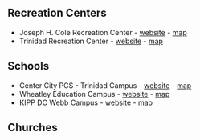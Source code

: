 

## Recreation Centers 

* Joseph H. Cole Recreation Center - [website]() - [map](https://goo.gl/maps/XeFzHrbSaUxVpSkcA)
* Trinidad Recreation Center - [website]() - [map](https://goo.gl/maps/Ktt6acDAxP1w41nD9)

## Schools 

* Center City PCS - Trinidad Campus - [website]() - [map]()
* Wheatley Education Campus - [website]() - [map]()
* KIPP DC Webb Campus - [website]() - [map]()

## Churches 





